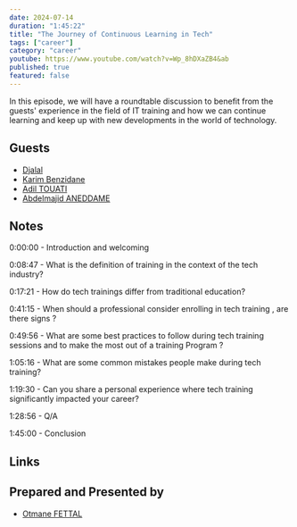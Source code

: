 ```yaml
---
date: 2024-07-14
duration: "1:45:22"
title: "The Journey of Continuous Learning in Tech"
tags: ["career"]
category: "career"
youtube: https://www.youtube.com/watch?v=Wp_8hDXaZB4&ab
published: true
featured: false
---
```


In this episode, we will have a roundtable discussion to benefit from the guests' experience in the field of IT training and how we can continue learning and keep up with new developments in the world of technology.

## Guests

- [Djalal](https://twitter.com/enlamp)
- [Karim Benzidane](https://www.linkedin.com/in/benzidanekarim)
- [Adil TOUATI](https://www.linkedin.com/in/adiltouati/)
- [Abdelmajid ANEDDAME](https://www.linkedin.com/in/abdelmajidaneddame)


## Notes

0:00:00 - Introduction and welcoming

0:08:47 - What is the definition of training in the context of the tech industry?

0:17:21 - How do tech trainings differ from traditional education?

0:41:15 - When should a professional consider enrolling in tech training , are there signs ?

0:49:56 - What are some best practices to follow during tech training sessions and to make the most out of a training Program ?

1:05:16 - What are some common mistakes people make during tech training?

1:19:30 - Can you share a personal experience where tech training significantly impacted your career?

1:28:56 - Q/A

1:45:00 - Conclusion

## Links


## Prepared and Presented by

- [Otmane FETTAL](https://twitter.com/ofettal)

